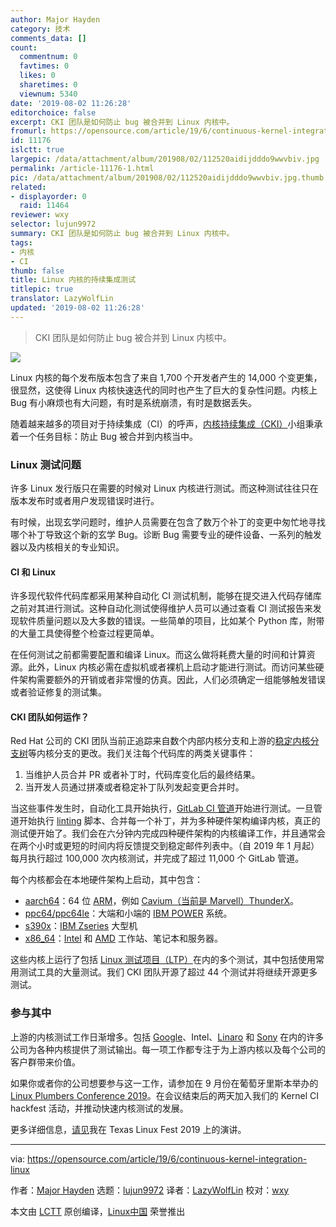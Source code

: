 ```yaml
---
author: Major Hayden
category: 技术
comments_data: []
count:
  commentnum: 0
  favtimes: 0
  likes: 0
  sharetimes: 0
  viewnum: 5340
date: '2019-08-02 11:26:28'
editorchoice: false
excerpt: CKI 团队是如何防止 bug 被合并到 Linux 内核中。
fromurl: https://opensource.com/article/19/6/continuous-kernel-integration-linux
id: 11176
islctt: true
largepic: /data/attachment/album/201908/02/112520aidijdddo9wwvbiv.jpg
permalink: /article-11176-1.html
pic: /data/attachment/album/201908/02/112520aidijdddo9wwvbiv.jpg.thumb.jpg
related:
- displayorder: 0
  raid: 11464
reviewer: wxy
selector: lujun9972
summary: CKI 团队是如何防止 bug 被合并到 Linux 内核中。
tags:
- 内核
- CI
thumb: false
title: Linux 内核的持续集成测试
titlepic: true
translator: LazyWolfLin
updated: '2019-08-02 11:26:28'
---
```



> 
> CKI 团队是如何防止 bug 被合并到 Linux 内核中。
> 
> 
> 


![](/data/attachment/album/201908/02/112520aidijdddo9wwvbiv.jpg)


Linux 内核的每个发布版本包含了来自 1,700 个开发者产生的 14,000 个变更集，很显然，这使得 Linux 内核快速迭代的同时也产生了巨大的复杂性问题。内核上 Bug 有小麻烦也有大问题，有时是系统崩溃，有时是数据丢失。


随着越来越多的项目对于持续集成（CI）的呼声，[内核持续集成（CKI）](https://cki-project.org/)小组秉承着一个任务目标：防止 Bug 被合并到内核当中。


### Linux 测试问题


许多 Linux 发行版只在需要的时候对 Linux 内核进行测试。而这种测试往往只在版本发布时或者用户发现错误时进行。


有时候，出现玄学问题时，维护人员需要在包含了数万个补丁的变更中匆忙地寻找哪个补丁导致这个新的玄学 Bug。诊断 Bug 需要专业的硬件设备、一系列的触发器以及内核相关的专业知识。


#### CI 和 Linux


许多现代软件代码库都采用某种自动化 CI 测试机制，能够在提交进入代码存储库之前对其进行测试。这种自动化测试使得维护人员可以通过查看 CI 测试报告来发现软件质量问题以及大多数的错误。一些简单的项目，比如某个 Python 库，附带的大量工具使得整个检查过程更简单。


在任何测试之前都需要配置和编译 Linux。而这么做将耗费大量的时间和计算资源。此外，Linux 内核必需在虚拟机或者裸机上启动才能进行测试。而访问某些硬件架构需要额外的开销或者非常慢的仿真。因此，人们必须确定一组能够触发错误或者验证修复的测试集。


#### CKI 团队如何运作？


Red Hat 公司的 CKI 团队当前正追踪来自数个内部内核分支和上游的[稳定内核分支树](https://www.kernel.org/doc/html/latest/process/stable-kernel-rules.html)等内核分支的更改。我们关注每个代码库的两类关键事件：


1. 当维护人员合并 PR 或者补丁时，代码库变化后的最终结果。
2. 当开发人员通过拼凑或者稳定补丁队列发起变更合并时。


当这些事件发生时，自动化工具开始执行，[GitLab CI 管道](https://docs.gitlab.com/ee/ci/pipelines.html)开始进行测试。一旦管道开始执行 [linting](https://en.wikipedia.org/wiki/Lint_(software)) 脚本、合并每一个补丁，并为多种硬件架构编译内核，真正的测试便开始了。我们会在六分钟内完成四种硬件架构的内核编译工作，并且通常会在两个小时或更短的时间内将反馈提交到稳定邮件列表中。（自 2019 年 1 月起）每月执行超过 100,000 次内核测试，并完成了超过 11,000 个 GitLab 管道。


每个内核都会在本地硬件架构上启动，其中包含：


* [aarch64](https://en.wikipedia.org/wiki/ARM_architecture)：64 位 [ARM](https://www.arm.com/)，例如 [Cavium（当前是 Marvell）ThunderX](https://www.marvell.com/server-processors/thunderx-arm-processors/)。
* [ppc64/ppc64le](https://en.wikipedia.org/wiki/Ppc64)：大端和小端的 [IBM POWER](https://www.ibm.com/it-infrastructure/power) 系统。
* [s390x](https://en.wikipedia.org/wiki/Linux_on_z_Systems)：[IBM Zseries](https://www.ibm.com/it-infrastructure/z) 大型机
* [x86\_64](https://en.wikipedia.org/wiki/X86-64)：[Intel](https://www.intel.com/) 和 [AMD](https://www.amd.com/) 工作站、笔记本和服务器。


这些内核上运行了包括 [Linux 测试项目（LTP）](https://github.com/linux-test-project/ltp)在内的多个测试，其中包括使用常用测试工具的大量测试。我们 CKI 团队开源了超过 44 个测试并将继续开源更多测试。


### 参与其中


上游的内核测试工作日渐增多。包括 [Google](https://www.google.com/)、Intel、[Linaro](https://www.linaro.org/) 和 [Sony](https://www.sony.com/) 在内的许多公司为各种内核提供了测试输出。每一项工作都专注于为上游内核以及每个公司的客户群带来价值。


如果你或者你的公司想要参与这一工作，请参加在 9 月份在葡萄牙里斯本举办的 [Linux Plumbers Conference 2019](https://www.linuxplumbersconf.org/)。在会议结束后的两天加入我们的 Kernel CI hackfest 活动，并推动快速内核测试的发展。


更多详细信息，[请见](https://docs.google.com/presentation/d/1T0JaRA0wtDU0aTWTyASwwy_ugtzjUcw_ZDmC5KFzw-A/edit?usp=sharing)我在 Texas Linux Fest 2019 上的演讲。




---


via: <https://opensource.com/article/19/6/continuous-kernel-integration-linux>


作者：[Major Hayden](https://opensource.com/users/mhayden) 选题：[lujun9972](https://github.com/lujun9972) 译者：[LazyWolfLin](https://github.com/LazyWolfLin) 校对：[wxy](https://github.com/wxy)


本文由 [LCTT](https://github.com/LCTT/TranslateProject) 原创编译，[Linux中国](https://linux.cn/) 荣誉推出
